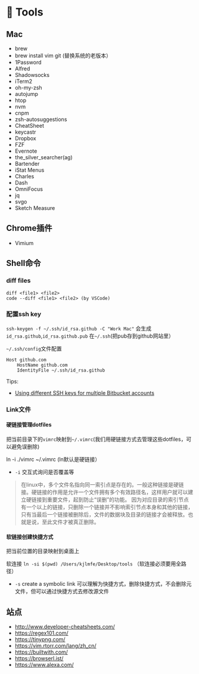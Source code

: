 # 🔧 Tools

## Mac

- brew
- brew install vim git (替换系统的老版本）
- 1Password
- Alfred
- Shadowsocks
- iTerm2
- oh-my-zsh
- autojump
- htop
- nvm
- cnpm
- zsh-autosuggestions
- CheatSheet
- keycastr
- Dropbox
- FZF
- Evernote
- the_silver_searcher(ag)
- Bartender
- iStat Menus
- Charles
- Dash
- OmniFocus
- jq
- svgo
- Sketch Measure

## Chrome插件

- Vimium


## Shell命令

### diff files
    diff <file1> <file2>
    code --diff <file1> <file2> (by VSCode)

### 配置ssh key

`ssh-keygen -f ~/.ssh/id_rsa.github -C "Work Mac"` 会生成`id_rsa.github`,`id_rsa.github.pub` 在`~/.ssh`(把pub存到github网站里）

`~/.ssh/config`文件配置

```
Host github.com
    HostName github.com
    IdentityFile ~/.ssh/id_rsa.github
```

Tips:
  - [Using different SSH keys for multiple Bitbucket accounts](https://developer.atlassian.com/blog/2016/04/different-ssh-keys-multiple-bitbucket-accounts/)

### Link文件

#### 硬链接管理dotfiles

把当前目录下的`vimrc`映射到`~/.vimrc`(我们用硬链接方式去管理这些dotfiles，可以避免误删除)

ln -i ./vimrc ~/.vimrc (ln默认是硬链接）

- `-i` 交互式询问是否覆盖等

> 在linux中，多个文件名指向同一索引点是存在的。一般这种链接是硬链接。硬链接的作用是允许一个文件拥有多个有效路径名，这样用户就可以建立硬链接到重要文件，起到防止“误删”的功能。
> 因为对应目录的索引节点有一个以上的链接，只删除一个链接并不影响索引节点本身和其他的链接，只有当最后一个链接被删除后，文件的数据块及目录的链接才会被释放。也就是说，至此文件才被真正删除。

#### 软链接创建快捷方式

把当前位置的目录映射到桌面上

软连接 `ln -si $(pwd) /Users/kjlmfe/Desktop/tools` （软连接必须要用全路径）

- `-s` create a symbolic link 可以理解为快捷方式，删除快捷方式，不会删除元文件，但可以通过快捷方式去修改源文件



## 站点

- http://www.developer-cheatsheets.com/
- https://regex101.com/
- https://tinypng.com/
- https://vim.rtorr.com/lang/zh_cn/
- https://builtwith.com/
- https://browserl.ist/
- https://www.alexa.com/
